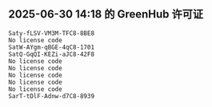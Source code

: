 ## 2025-06-30 14:18 的 GreenHub 许可证
```
Saty-fLSV-VM3M-TFC8-8BE8
No license code
SatW-AYgm-qBGE-4qC8-1701
SatQ-GqQI-KEZi-aJC8-42F8
No license code
No license code
No license code
No license code
No license code
SarT-tDlF-Adnw-d7C8-8939
```
